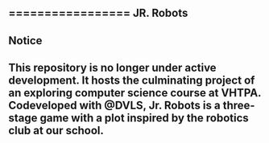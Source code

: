 =================
JR. Robots
---
Notice
------
This repository is no longer under active development. It hosts the culminating project of an exploring computer science course at VHTPA. Codeveloped with @DVLS, Jr. Robots is a three-stage game with a plot inspired by the robotics club at our school. 
---
